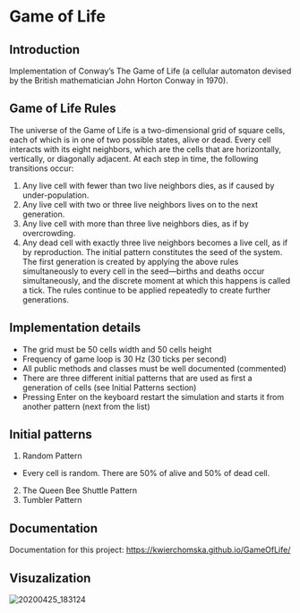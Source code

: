 # Game of Life

## Introduction
Implementation of Conway’s The Game of Life (a cellular automaton devised by the British
mathematician John Horton Conway in 1970). 

## Game of Life Rules
The universe of the Game of Life is a two-dimensional grid of square cells, each of which is in one of two
possible states, alive or dead. Every cell interacts with its eight neighbors, which are the cells that are
horizontally, vertically, or diagonally adjacent. At each step in time, the following transitions occur:
 1. Any live cell with fewer than two live neighbors dies, as if caused by under-population.
 2. Any live cell with two or three live neighbors lives on to the next generation.
3. Any live cell with more than three live neighbors dies, as if by overcrowding.
4. Any dead cell with exactly three live neighbors becomes a live cell, as if by reproduction.
The initial pattern constitutes the seed of the system. The first generation is created by applying the
above rules simultaneously to every cell in the seed—births and deaths occur simultaneously, and the
discrete moment at which this happens is called a tick. The rules continue to be applied repeatedly to
create further generations.

## Implementation details
* The grid must be 50 cells width and 50 cells height
* Frequency of game loop is 30 Hz (30 ticks per second)
* All public methods and classes must be well documented (commented)
* There are three different initial patterns that are used as first a generation of cells (see Initial
Patterns section)
* Pressing Enter on the keyboard restart the simulation and starts it from another pattern (next
from the list)

## Initial patterns
1. Random Pattern
* Every cell is random. There are 50% of alive and 50% of dead cell.
2. The Queen Bee Shuttle Pattern
3. Tumbler Pattern

## Documentation
Documentation for this project: https://kwierchomska.github.io/GameOfLife/

## Visuzalization 
![20200425_183124](https://user-images.githubusercontent.com/58556676/80285307-31112100-8724-11ea-9e0c-928e82ce306b.gif)

